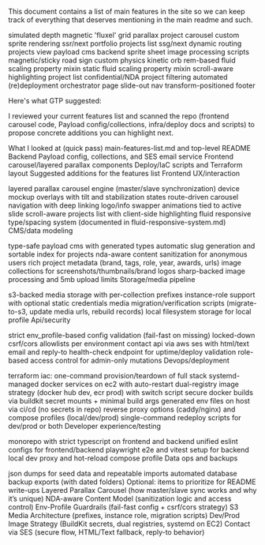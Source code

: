 This document contains a list of main features in the site so we can keep track of everything that deserves mentioning in the main readme and such.

simulated depth magnetic 'fluxel' grid
parallax project carousel
custom sprite rendering
ssr/next portfolio projects list
ssg/next dynamic routing projects view
payload cms backend
sprite sheet image processing scripts
magnetic/sticky road sign
custom physics kinetic orb
rem-based fluid scaling property mixin
static fluid scaling property mixin
scroll-aware highlighting project list
confidential/NDA project filtering
automated (re)deployment orchestrator
page slide-out nav
transform-positioned footer

Here's what GTP suggested:

I reviewed your current features list and scanned the repo (frontend carousel code, Payload config/collections, infra/deploy docs and scripts) to propose concrete additions you can highlight next.

What I looked at (quick pass)
main-features-list.md and top-level README
Backend Payload config, collections, and SES email service
Frontend carousel/layered parallax components
Deploy/IaC scripts and Terraform layout
Suggested additions for the features list
Frontend UX/interaction

layered parallax carousel engine (master/slave synchronization)
device mockup overlays with tilt and stabilization states
route-driven carousel navigation with deep linking
logo/info swapper animations tied to active slide
scroll-aware projects list with client-side highlighting
fluid responsive type/spacing system (documented in fluid-responsive-system.md)
CMS/data modeling

type-safe payload cms with generated types
automatic slug generation and sortable index for projects
nda-aware content sanitization for anonymous users
rich project metadata (brand, tags, role, year, awards, urls)
image collections for screenshots/thumbnails/brand logos
sharp-backed image processing and 5mb upload limits
Storage/media pipeline

s3-backed media storage with per-collection prefixes
instance-role support with optional static credentials
media migration/verification scripts (migrate-to-s3, update media urls, rebuild records)
local filesystem storage for local profile
Api/security

strict env_profile-based config validation (fail-fast on missing)
locked-down csrf/cors allowlists per environment
contact api via aws ses with html/text email and reply-to
health-check endpoint for uptime/deploy validation
role-based access control for admin-only mutations
Devops/deployment

terraform iac: one-command provision/teardown of full stack
systemd-managed docker services on ec2 with auto-restart
dual-registry image strategy (docker hub dev, ecr prod) with switch script
secure docker builds via buildkit secret mounts + minimal build args
generated env files on host via ci/cd (no secrets in repo)
reverse proxy options (caddy/nginx) and compose profiles (local/dev/prod)
single-command redeploy scripts for dev/prod or both
Developer experience/testing

monorepo with strict typescript on frontend and backend
unified eslint configs for frontend/backend
playwright e2e and vitest setup for backend
local dev proxy and hot-reload compose profile
Data ops and backups

json dumps for seed data and repeatable imports
automated database backup exports (with dated folders)
Optional: items to prioritize for README write-ups
Layered Parallax Carousel (how master/slave sync works and why it’s unique)
NDA-aware Content Model (sanitization logic and access control)
Env-Profile Guardrails (fail-fast config + csrf/cors strategy)
S3 Media Architecture (prefixes, instance role, migration scripts)
Dev/Prod Image Strategy (BuildKit secrets, dual registries, systemd on EC2)
Contact via SES (secure flow, HTML/Text fallback, reply-to behavior)


